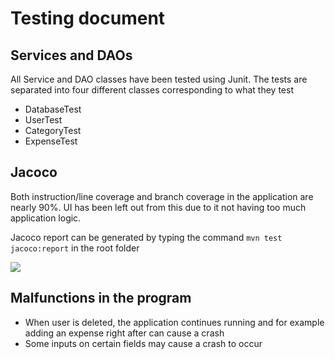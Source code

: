 # Testing document

## Services and DAOs

All Service and DAO classes have been tested using Junit. The tests are separated into four different classes corresponding to what they test
- DatabaseTest
- UserTest
- CategoryTest
- ExpenseTest  

## Jacoco

Both instruction/line coverage and branch coverage in the application are nearly 90%. UI has been left out from this due to it not having too much application logic.

Jacoco report can be generated by typing the command ```mvn test jacoco:report``` in the root folder  

<img src=https://github.com/mmatila/ot-harjoitustyo/tree/master/documentation/images/testCoverage.png />

## Malfunctions in the program

- When user is deleted, the application continues running and for example adding an expense right after can cause a crash
- Some inputs on certain fields may cause a crash to occur